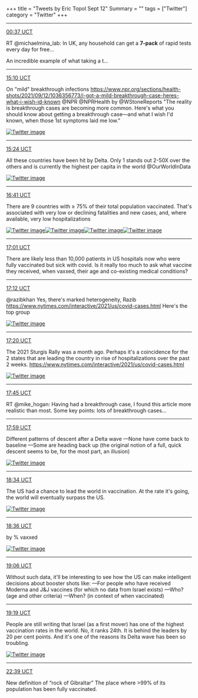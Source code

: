 +++
title = "Tweets by Eric Topol Sept 12"
Summary = ""
tags = ["Twitter"]
category = "Twitter"
+++


---

<a href="https://twitter.com/erictopol/status/1436851410516070403" target="_blank" rel="noreferer">00:37 UCT</a>

RT @michaelmina_lab: In UK, any household can get a **7-pack** of rapid tests every day for free…

An incredible example of what taking a t…



---

<a href="https://twitter.com/erictopol/status/1437071177839636481" target="_blank" rel="noreferer">15:10 UCT</a>

On "mild" breakthrough infections
https://www.npr.org/sections/health-shots/2021/09/12/1036356773/i-got-a-mild-breakthrough-case-heres-what-i-wish-id-known @NPR @NPRHealth by @WStoneReports 
"The reality is breakthrough cases are becoming more common. Here's what you should know about getting a breakthrough case—and what I wish I'd known, when those 1st symptoms laid me low." 

<a href="E_F_oEWVEAUVKpn.jpg"  ><img src="E_F_oEWVEAUVKpn.jpg" alt="Twitter image" ></img></a>

---

<a href="https://twitter.com/erictopol/status/1437074558020829191" target="_blank" rel="noreferer">15:24 UCT</a>

All these countries have been hit by Delta. Only 1 stands out 2-50X over the others and is currently the highest per capita in the world @OurWorldInData 

<a href="E_GDlzqVkAI33yi.jpg"  ><img src="E_GDlzqVkAI33yi.jpg" alt="Twitter image" ></img></a>

---

<a href="https://twitter.com/erictopol/status/1437093963836526593" target="_blank" rel="noreferer">16:41 UCT</a>

There are 9 countries with ≥ 75% of their total population vaccinated. 
That's associated with very low or declining fatalities and new cases, and, where available, very low hospitalizations 

<a href="E_GTvKWVEAIEVSR.jpg"  ><img src="E_GTvKWVEAIEVSR.jpg" alt="Twitter image" ></img></a><a href="E_GUMyFVgAMVahq.jpg"  ><img src="E_GUMyFVgAMVahq.jpg" alt="Twitter image" ></img></a><a href="E_GUN87VIAUTKlU.jpg"  ><img src="E_GUN87VIAUTKlU.jpg" alt="Twitter image" ></img></a><a href="E_GUPpEVQAQeniU.jpg"  ><img src="E_GUPpEVQAQeniU.jpg" alt="Twitter image" ></img></a>

---

<a href="https://twitter.com/erictopol/status/1437098948993302529" target="_blank" rel="noreferer">17:01 UCT</a>

There are likely less than 10,000 patients in US hospitals now who were fully vaccinated but sick with covid. Is it really too much to ask what vaccine they received, when vaxxed, their age and co-existing medical conditions?



---

<a href="https://twitter.com/erictopol/status/1437101853502685185" target="_blank" rel="noreferer">17:12 UCT</a>

@razibkhan Yes, there's marked heterogeneity, Razib
https://www.nytimes.com/interactive/2021/us/covid-cases.html Here's the top group 

<a href="E_GcbinUYAMWuaJ.jpg"  ><img src="E_GcbinUYAMWuaJ.jpg" alt="Twitter image" ></img></a>

---

<a href="https://twitter.com/erictopol/status/1437103749378371589" target="_blank" rel="noreferer">17:20 UCT</a>

The 2021 Sturgis Rally was a month ago. Perhaps it's a coincidence for the 2 states that are leading the country in rise of hospitalizations over the past 2 weeks. 
https://www.nytimes.com/interactive/2021/us/covid-cases.html 

<a href="E_Gd992VgAEDHM6.jpg"  ><img src="E_Gd992VgAEDHM6.jpg" alt="Twitter image" ></img></a>

---

<a href="https://twitter.com/erictopol/status/1437110086095159300" target="_blank" rel="noreferer">17:45 UCT</a>

RT @mike_hogan: Having had a breakthrough case, I  found this article more realistic than most. Some key points: lots of breakthrough cases…



---

<a href="https://twitter.com/erictopol/status/1437113690810056706" target="_blank" rel="noreferer">17:59 UCT</a>

Different patterns of descent after a Delta wave
—None have come back to baseline
—Some are heading back up
(the original notion of a full, quick descent seems to be, for the most part, an illusion) 

<a href="E_GmdTlUUAMcTI_.jpg"  ><img src="E_GmdTlUUAMcTI_.jpg" alt="Twitter image" ></img></a>

---

<a href="https://twitter.com/erictopol/status/1437122441793314818" target="_blank" rel="noreferer">18:34 UCT</a>

The US had a chance to lead the world in vaccination.
At the rate it's going, the world will eventually surpass the US. 

<a href="E_GvJMnVcAAF1n7.jpg"  ><img src="E_GvJMnVcAAF1n7.jpg" alt="Twitter image" ></img></a>

---

<a href="https://twitter.com/erictopol/status/1437122841208451072" target="_blank" rel="noreferer">18:36 UCT</a>

by % vaxxed 

<a href="E_GvkToUcAYzdL7.jpg"  ><img src="E_GvkToUcAYzdL7.jpg" alt="Twitter image" ></img></a>

---

<a href="https://twitter.com/erictopol/status/1437130547138949122" target="_blank" rel="noreferer">19:06 UCT</a>

Without such data, it'll be interesting to see how the US can make intelligent decisions about booster shots like:
—For people who have received Moderna and J&amp;J vaccines (for which no data from Israel exists)
—Who? (age and other criteria)
—When? (in context of when vaccinated)



---

<a href="https://twitter.com/erictopol/status/1437133680338608128" target="_blank" rel="noreferer">19:19 UCT</a>

People are still writing that Israel (as a first mover) has one of the highest vaccination rates in the world.
No, it ranks 24th. 
It is behind the leaders by 20 per cent points. And it's one of the reasons its Delta wave has been so troubling. 

<a href="E_G5EZKVEAIaNni.jpg"  ><img src="E_G5EZKVEAIaNni.jpg" alt="Twitter image" ></img></a>

---

<a href="https://twitter.com/erictopol/status/1437183997570809856" target="_blank" rel="noreferer">22:39 UCT</a>

New definition of “rock of Gibraltar”
The place where &gt;99% of its population has been fully vaccinated.

